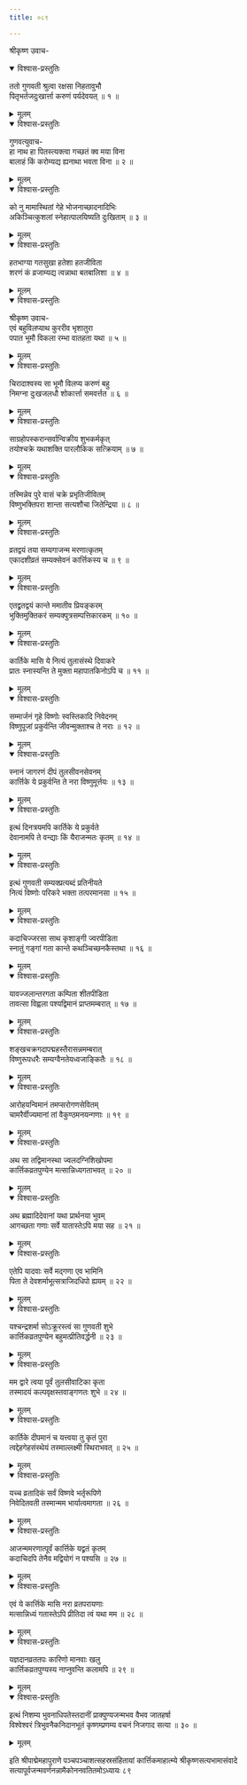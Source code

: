 ```yaml
---
title: ०८९

---
```

श्रीकृष्ण उवाच-  

<details open><summary>विश्वास-प्रस्तुतिः</summary>

ततो गुणवती श्रुत्वा रक्षसा निहतावुभौ  
पितृभर्तजदुःखार्त्ता करुणं पर्यदेवयत् ॥ १ ॥
</details>

<details><summary>मूलम्</summary>

ततो गुणवती श्रुत्वा रक्षसा निहतावुभौ  
पितृभर्तजदुःखार्त्ता करुणं पर्यदेवयत् ॥ १ ॥
</details>



<details open><summary>विश्वास-प्रस्तुतिः</summary>

गुणवत्युवाच-  
हा नाथ हा पितस्त्यक्त्वा गच्छतं क्व मया विना  
बालाहं किं करोम्यद्य ह्यनाथा भवता विना ॥ २ ॥
</details>

<details><summary>मूलम्</summary>

गुणवत्युवाच-  
हा नाथ हा पितस्त्यक्त्वा गच्छतं क्व मया विना  
बालाहं किं करोम्यद्य ह्यनाथा भवता विना ॥ २ ॥
</details>



<details open><summary>विश्वास-प्रस्तुतिः</summary>

को नु मामास्थितां गेहे भोजनाच्छादनादिभिः  
अकिञ्चित्कुशलां स्नेहात्पालयिष्यति दुःखिताम् ॥ ३ ॥
</details>

<details><summary>मूलम्</summary>

को नु मामास्थितां गेहे भोजनाच्छादनादिभिः  
अकिञ्चित्कुशलां स्नेहात्पालयिष्यति दुःखिताम् ॥ ३ ॥
</details>



<details open><summary>विश्वास-प्रस्तुतिः</summary>

हतभाग्या गतसुखा हतेशा हतजीविता  
शरणं कं व्रजाम्यद्य त्वन्नाथा बतबालिशा ॥ ४ ॥
</details>

<details><summary>मूलम्</summary>

हतभाग्या गतसुखा हतेशा हतजीविता  
शरणं कं व्रजाम्यद्य त्वन्नाथा बतबालिशा ॥ ४ ॥
</details>



<details open><summary>विश्वास-प्रस्तुतिः</summary>

श्रीकृष्ण उवाच-  
एवं बहुविलप्याथ कुररीव भृशातुरा  
पपात भूमौ विकला रम्भा वातहता यथा ॥ ५ ॥
</details>

<details><summary>मूलम्</summary>

श्रीकृष्ण उवाच-  
एवं बहुविलप्याथ कुररीव भृशातुरा  
पपात भूमौ विकला रम्भा वातहता यथा ॥ ५ ॥
</details>



<details open><summary>विश्वास-प्रस्तुतिः</summary>

चिरादाश्वस्य सा भूमौ विलप्य करुणं बहु  
निमग्ना दुःखजलधौ शोकार्त्ता समवर्त्तत ॥ ६ ॥
</details>

<details><summary>मूलम्</summary>

चिरादाश्वस्य सा भूमौ विलप्य करुणं बहु  
निमग्ना दुःखजलधौ शोकार्त्ता समवर्त्तत ॥ ६ ॥
</details>



<details open><summary>विश्वास-प्रस्तुतिः</summary>

साग्रहोपस्करान्सर्वान्विक्रीय शुभकर्मकृत्  
तयोश्चक्रे यथाशक्ति पारलौकिक सत्क्रियाम् ॥ ७ ॥
</details>

<details><summary>मूलम्</summary>

साग्रहोपस्करान्सर्वान्विक्रीय शुभकर्मकृत्  
तयोश्चक्रे यथाशक्ति पारलौकिक सत्क्रियाम् ॥ ७ ॥
</details>



<details open><summary>विश्वास-प्रस्तुतिः</summary>

तस्मिन्नेव पुरे वासं चक्रे प्रभृतिजीवितम्  
विष्णुभक्तिपरा शान्ता सत्यशौचा जितेन्द्रिया ॥ ८ ॥
</details>

<details><summary>मूलम्</summary>

तस्मिन्नेव पुरे वासं चक्रे प्रभृतिजीवितम्  
विष्णुभक्तिपरा शान्ता सत्यशौचा जितेन्द्रिया ॥ ८ ॥
</details>



<details open><summary>विश्वास-प्रस्तुतिः</summary>

व्रतद्वयं तया सम्यगाजन्म मरणात्कृतम्  
एकादशीव्रतं सम्यक्सेवनं कार्त्तिकस्य च ॥ ९ ॥
</details>

<details><summary>मूलम्</summary>

व्रतद्वयं तया सम्यगाजन्म मरणात्कृतम्  
एकादशीव्रतं सम्यक्सेवनं कार्त्तिकस्य च ॥ ९ ॥
</details>



<details open><summary>विश्वास-प्रस्तुतिः</summary>

एतद्व्रतद्वयं कान्ते ममातीव प्रियङ्करम्  
भुक्तिमुक्तिकरं सम्यक्पुत्रसम्पत्तिकारकम् ॥ १० ॥
</details>

<details><summary>मूलम्</summary>

एतद्व्रतद्वयं कान्ते ममातीव प्रियङ्करम्  
भुक्तिमुक्तिकरं सम्यक्पुत्रसम्पत्तिकारकम् ॥ १० ॥
</details>



<details open><summary>विश्वास-प्रस्तुतिः</summary>

कार्तिके मासि ये नित्यं तुलासंस्थे दिवाकरे  
प्रातः स्नास्यन्ति ते मुक्ता महापातकिनोऽपि च ॥ ११ ॥
</details>

<details><summary>मूलम्</summary>

कार्तिके मासि ये नित्यं तुलासंस्थे दिवाकरे  
प्रातः स्नास्यन्ति ते मुक्ता महापातकिनोऽपि च ॥ ११ ॥
</details>



<details open><summary>विश्वास-प्रस्तुतिः</summary>

सम्मार्जनं गृहे विष्णोः स्वस्तिकादि निवेदनम्  
विष्णुपूजां प्रकुर्वन्ति जीवन्मुक्ताश्च ते नराः ॥ १२ ॥
</details>

<details><summary>मूलम्</summary>

सम्मार्जनं गृहे विष्णोः स्वस्तिकादि निवेदनम्  
विष्णुपूजां प्रकुर्वन्ति जीवन्मुक्ताश्च ते नराः ॥ १२ ॥
</details>



<details open><summary>विश्वास-प्रस्तुतिः</summary>

स्नानं जागरणं दीपं तुलसीवनसेवनम्  
कार्त्तिके ये प्रकुर्वन्ति ते नरा विष्णुमूर्त्तयः ॥ १३ ॥
</details>

<details><summary>मूलम्</summary>

स्नानं जागरणं दीपं तुलसीवनसेवनम्  
कार्त्तिके ये प्रकुर्वन्ति ते नरा विष्णुमूर्त्तयः ॥ १३ ॥
</details>



<details open><summary>विश्वास-प्रस्तुतिः</summary>

इत्थं दिनत्रयमपि कार्तिके ये प्रकुर्वते  
देवानामपि ते वन्द्याः किं यैराजन्मतः कृतम् ॥ १४ ॥
</details>

<details><summary>मूलम्</summary>

इत्थं दिनत्रयमपि कार्तिके ये प्रकुर्वते  
देवानामपि ते वन्द्याः किं यैराजन्मतः कृतम् ॥ १४ ॥
</details>



<details open><summary>विश्वास-प्रस्तुतिः</summary>

इत्थं गुणवती सम्यक्प्रत्यब्दं प्रतिनीयते  
नित्यं विष्णोः परिकरे भक्ता तत्परमानसा ॥ १५ ॥
</details>

<details><summary>मूलम्</summary>

इत्थं गुणवती सम्यक्प्रत्यब्दं प्रतिनीयते  
नित्यं विष्णोः परिकरे भक्ता तत्परमानसा ॥ १५ ॥
</details>



<details open><summary>विश्वास-प्रस्तुतिः</summary>

कदाचिज्जरसा साथ कृशाङ्गी ज्वरपीडिता  
स्नातुं गङ्गां गता कान्ते कथञ्चिच्छनकैस्तथा ॥ १६ ॥
</details>

<details><summary>मूलम्</summary>

कदाचिज्जरसा साथ कृशाङ्गी ज्वरपीडिता  
स्नातुं गङ्गां गता कान्ते कथञ्चिच्छनकैस्तथा ॥ १६ ॥
</details>



<details open><summary>विश्वास-प्रस्तुतिः</summary>

यावज्जलान्तरगता कम्पिता शीतपीडिता  
तावत्सा विह्वला पश्यद्विमानं प्राप्तमम्बरात् ॥ १७ ॥
</details>

<details><summary>मूलम्</summary>

यावज्जलान्तरगता कम्पिता शीतपीडिता  
तावत्सा विह्वला पश्यद्विमानं प्राप्तमम्बरात् ॥ १७ ॥
</details>



<details open><summary>विश्वास-प्रस्तुतिः</summary>

शङ्खचक्रगदापद्महस्तैरासन्नमम्बरात्  
विष्णुरूपधरैः सम्यग्वैनतेयध्वजाङ्कितैः ॥ १८ ॥
</details>

<details><summary>मूलम्</summary>

शङ्खचक्रगदापद्महस्तैरासन्नमम्बरात्  
विष्णुरूपधरैः सम्यग्वैनतेयध्वजाङ्कितैः ॥ १८ ॥
</details>



<details open><summary>विश्वास-प्रस्तुतिः</summary>

आरोहयन्विमानं तमप्सरोगणसेवितम्  
चामरैर्वीज्यमानां तां वैकुण्ठमनयन्गणाः ॥ १९ ॥
</details>

<details><summary>मूलम्</summary>

आरोहयन्विमानं तमप्सरोगणसेवितम्  
चामरैर्वीज्यमानां तां वैकुण्ठमनयन्गणाः ॥ १९ ॥
</details>



<details open><summary>विश्वास-प्रस्तुतिः</summary>

अथ सा तद्विमानस्था ज्वलदग्निशिखोपमा  
कार्त्तिकव्रतपुण्येन मत्सान्निध्यगताभवत् ॥ २० ॥
</details>

<details><summary>मूलम्</summary>

अथ सा तद्विमानस्था ज्वलदग्निशिखोपमा  
कार्त्तिकव्रतपुण्येन मत्सान्निध्यगताभवत् ॥ २० ॥
</details>



<details open><summary>विश्वास-प्रस्तुतिः</summary>

अथ ब्रह्मादिदेवानां यथा प्रार्थनया भुवम्  
आगच्छता गणाः सर्वे यातास्तेऽपि मया सह ॥ २१ ॥
</details>

<details><summary>मूलम्</summary>

अथ ब्रह्मादिदेवानां यथा प्रार्थनया भुवम्  
आगच्छता गणाः सर्वे यातास्तेऽपि मया सह ॥ २१ ॥
</details>



<details open><summary>विश्वास-प्रस्तुतिः</summary>

एतेपि यादवाः सर्वे मद्गणा एव भामिनि  
पिता ते देवशर्माभूत्सत्राजिदधिपो ह्ययम् ॥ २२ ॥
</details>

<details><summary>मूलम्</summary>

एतेपि यादवाः सर्वे मद्गणा एव भामिनि  
पिता ते देवशर्माभूत्सत्राजिदधिपो ह्ययम् ॥ २२ ॥
</details>



<details open><summary>विश्वास-प्रस्तुतिः</summary>

यश्चन्द्रशर्मा सोऽक्रूरस्त्वं सा गुणवती शुभे  
कार्त्तिकव्रतपुण्येन बहुमत्प्रीतिवर्द्धनी ॥ २३ ॥
</details>

<details><summary>मूलम्</summary>

यश्चन्द्रशर्मा सोऽक्रूरस्त्वं सा गुणवती शुभे  
कार्त्तिकव्रतपुण्येन बहुमत्प्रीतिवर्द्धनी ॥ २३ ॥
</details>



<details open><summary>विश्वास-प्रस्तुतिः</summary>

मम द्वारे त्वया पूर्वं तुलसीवाटिका कृता  
तस्मादयं कल्पवृक्षस्तवाङ्गणतः शुभे ॥ २४ ॥
</details>

<details><summary>मूलम्</summary>

मम द्वारे त्वया पूर्वं तुलसीवाटिका कृता  
तस्मादयं कल्पवृक्षस्तवाङ्गणतः शुभे ॥ २४ ॥
</details>



<details open><summary>विश्वास-प्रस्तुतिः</summary>

कार्तिके दीपमानं च यत्त्वया तु कृतं पुरा  
त्वद्देहगेहसंस्थेयं तस्माल्लक्ष्मी स्थिराभवत् ॥ २५ ॥
</details>

<details><summary>मूलम्</summary>

कार्तिके दीपमानं च यत्त्वया तु कृतं पुरा  
त्वद्देहगेहसंस्थेयं तस्माल्लक्ष्मी स्थिराभवत् ॥ २५ ॥
</details>



<details open><summary>विश्वास-प्रस्तुतिः</summary>

यच्च व्रतादिकं सर्वं विष्णवे भर्तृरूपिणे  
निवेदितवती तस्मान्मम भार्यात्वमागता ॥ २६ ॥
</details>

<details><summary>मूलम्</summary>

यच्च व्रतादिकं सर्वं विष्णवे भर्तृरूपिणे  
निवेदितवती तस्मान्मम भार्यात्वमागता ॥ २६ ॥
</details>



<details open><summary>विश्वास-प्रस्तुतिः</summary>

आजन्ममरणात्पूर्वं कार्त्तिके यद्व्रतं कृतम्  
कदाचिदपि तेनैव मद्वियोगं न पश्यसि ॥ २७ ॥
</details>

<details><summary>मूलम्</summary>

आजन्ममरणात्पूर्वं कार्त्तिके यद्व्रतं कृतम्  
कदाचिदपि तेनैव मद्वियोगं न पश्यसि ॥ २७ ॥
</details>



<details open><summary>विश्वास-प्रस्तुतिः</summary>

एवं ये कार्त्तिके मासि नरा व्रतपरायणाः  
मत्सान्निध्यं गतास्तेऽपि प्रीतिदा त्वं यथा मम ॥ २८ ॥
</details>

<details><summary>मूलम्</summary>

एवं ये कार्त्तिके मासि नरा व्रतपरायणाः  
मत्सान्निध्यं गतास्तेऽपि प्रीतिदा त्वं यथा मम ॥ २८ ॥
</details>



<details open><summary>विश्वास-प्रस्तुतिः</summary>

यज्ञदानव्रततपः कारिणो मानवाः खलु  
कार्त्तिकव्रतपुण्यस्य नाप्नुवन्ति कलामपि ॥ २९ ॥
</details>

<details><summary>मूलम्</summary>

यज्ञदानव्रततपः कारिणो मानवाः खलु  
कार्त्तिकव्रतपुण्यस्य नाप्नुवन्ति कलामपि ॥ २९ ॥
</details>



<details open><summary>विश्वास-प्रस्तुतिः</summary>

इत्थं निशम्य भुवनाधिपतेस्तदानीं प्राक्पुण्यजन्मभव वैभव जातहर्षा  
विश्वेश्वरं त्रिभुवनैकनिदानभूतं कृष्णम्प्रणम्य वचनं निजगाद सत्या ॥ ३० ॥
</details>

<details><summary>मूलम्</summary>

इत्थं निशम्य भुवनाधिपतेस्तदानीं प्राक्पुण्यजन्मभव वैभव जातहर्षा  
विश्वेश्वरं त्रिभुवनैकनिदानभूतं कृष्णम्प्रणम्य वचनं निजगाद सत्या ॥ ३० ॥
</details>


इति श्रीपाद्मेमहापुराणे पञ्चपञ्चाशत्सहस्रसंहितायां कार्त्तिकमाहात्म्ये श्रीकृष्णसत्यभामासंवादे सत्यापूर्वजन्मवर्णनन्नामैकोननवतितमोऽध्यायः ८९